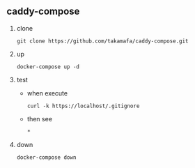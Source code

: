 ## caddy-compose

1.  clone
    ```
    git clone https://github.com/takamafa/caddy-compose.git
    ```

2.  up
    ```
    docker-compose up -d
    ```

3.  test
    - when execute
      ```
      curl -k https://localhost/.gitignore
      ```
    - then see
      ```
      *
      ```

4.  down
    ```
    docker-compose down
    ```
